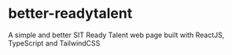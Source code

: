 # better-readytalent
A simple and better SIT Ready Talent web page built with ReactJS, TypeScript and TailwindCSS

